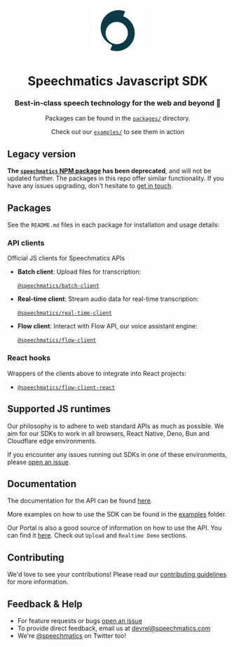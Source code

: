 
<p align="center">
  <br/>
  <img src="./assets/logo.svg"/>
  <h1 align="center">Speechmatics Javascript SDK</h1>
  <h3 align="center">Best-in-class speech technology for the web and beyond 🚀</h3>
  <p align="center">Packages can be found in the <a href="/packages"><code>packages/</code></a> directory.
  <p align="center">Check out our <a href="/examples"><code>examples/</code></a> to see them in action
</p>

## Legacy version

**The [`speechmatics` NPM package](https://www.npmjs.com/package/speechmatics) has been deprecated**, and will not be updated further. The packages in this repo offer similar functionality. If you have any issues upgrading, don't hesitate to [get in touch](#feedback--help).

## Packages

See the `README.md` files in each package for installation and usage details:


### API clients

Official JS clients for Speechmatics APIs

- **Batch client**: Upload files for transcription:
  
  [`@speechmatics/batch-client`](./packages/batch-client)
- **Real-time client**: Stream audio data for real-time transcription:
  
  [`@speechmatics/real-time-client`](./packages/real-time-client)
- **Flow client**: Interact with Flow API, our voice assistant engine:
  
  [`@speechmatics/flow-client`](./packages/flow-client)

### React hooks

Wrappers of the clients above to integrate into React projects:

- [`@speechmatics/flow-client-react`](./packages/flow-client-react)

## Supported JS runtimes

Our philosophy is to adhere to web standard APIs as much as possible. We aim for our SDKs to work in all browsers, React Native, Deno, Bun and Cloudflare edge environments.

If you encounter any issues running out SDKs in one of these environments, please [open an issue](https://github.com/speechmatics/speechmatics-js-sdk/issues/new).

## Documentation

The documentation for the API can be found [here](https://docs.speechmatics.com/).

More examples on how to use the SDK can be found in the [examples](./examples) folder.

Our Portal is also a good source of information on how to use the API. You can find it [here](https://portal.speechmatics.com/). Check out `Upload` and `Realtime Demo` sections.

## Contributing

We'd love to see your contributions! Please read our [contributing guidelines](./CONTRIBUTING.md) for more information.

## Feedback & Help

- For feature requests or bugs [open an issue](https://github.com/speechmatics/speechmatics-js-sdk/issues/new) 
- To provide direct feedback, email us at [devrel@speechmatics.com](mailto:devrel@speechmatics.com)
- We're [@speechmatics](https://twitter.com/Speechmatics) on Twitter too!